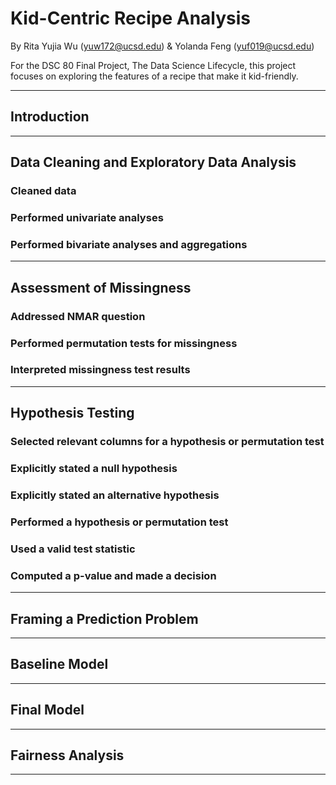 # Kid-Centric Recipe Analysis  

By Rita Yujia Wu (yuw172@ucsd.edu) & Yolanda Feng (yuf019@ucsd.edu)  

For the DSC 80 Final Project, The Data Science Lifecycle, this project focuses on exploring the features of a recipe that make it kid-friendly.

---

## Introduction
---
## Data Cleaning and Exploratory Data Analysis
### Cleaned data
### Performed univariate analyses
### Performed bivariate analyses and aggregations
---
## Assessment of Missingness
### Addressed NMAR question
### Performed permutation tests for missingness
### Interpreted missingness test results
---
## Hypothesis Testing
### Selected relevant columns for a hypothesis or permutation test
### Explicitly stated a null hypothesis
### Explicitly stated an alternative hypothesis
### Performed a hypothesis or permutation test
### Used a valid test statistic
### Computed a p-value and made a decision
---
## Framing a Prediction Problem
---
## Baseline Model
---
## Final Model
---
## Fairness Analysis
---